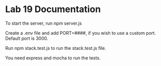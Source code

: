 # Lab 19 Documentation

To start the server, run npm server.js

Create a .env file and add PORT=####, if you wish to use a custom port. Default port is 3000.

Run npm stack.test.js to run the stack.test.js file.

You need express and mocha to run the tests.
